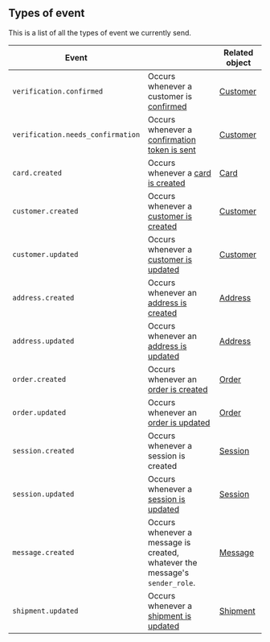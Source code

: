 ## Types of event

This is a list of all the types of event we currently send.

| Event                             |                             | Related object |
| --------------------------------- | --------------------------- |--------------------------- |
| `verification.confirmed`          | Occurs whenever a customer is [confirmed](#confirm-a-customer) | [Customer](#customers) |
| `verification.needs_confirmation` | Occurs whenever a [confirmation token is sent](#send-a-confirmation-token) | [Customer](#customers) |
| `card.created`                    | Occurs whenever a [card is created](#create-a-card) | [Card](#cards) |
| `customer.created`                | Occurs whenever a [customer is created](#create-a-customer) | [Customer](#customers) |
| `customer.updated`                | Occurs whenever a [customer is updated](#update-a-customer) | [Customer](#customers) |
| `address.created`                 | Occurs whenever an [address is created](#create-an-address) | [Address](#addresses) |
| `address.updated`                 | Occurs whenever an [address is updated](#update-an-address) | [Address](#addresses) |
| `order.created`                   | Occurs whenever an [order is created](#create-an-order) | [Order](#orders) |
| `order.updated`                   | Occurs whenever an [order is updated](#update-an-order) | [Order](#orders) |
| `session.created`                 | Occurs whenever a session is created | [Session](#sessions) |
| `session.updated`                 | Occurs whenever a [session is updated](#update-a-session) | [Session](#sessions) |
| `message.created`                 | Occurs whenever a message is created, whatever the message's `sender_role`. | [Message](#messages) |
| `shipment.updated`                | Occurs whenever a [shipment is updated](#webhook) | [Shipment](#shipments) |
